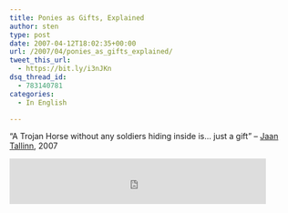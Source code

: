 ```yaml
---
title: Ponies as Gifts, Explained
author: sten
type: post
date: 2007-04-12T18:02:35+00:00
url: /2007/04/ponies_as_gifts_explained/
tweet_this_url:
  - https://bit.ly/i3nJKn
dsq_thread_id:
  - 783140781
categories:
  - In English

---
```

&#8220;A Trojan Horse without any soldiers hiding inside is&#8230; just a gift&#8221; &#8211; [Jaan Tallinn][1], 2007

<iframe src="http://www.facebook.com/plugins/like.php?href=http%3A%2F%2Fsten.tamkivi.com%2F2007%2F04%2Fponies_as_gifts_explained%2F&layout=standard&show_faces=true&width=450&action=like&colorscheme=light&height=80" scrolling="no" frameborder="0" style="border:none; overflow:hidden; width:450px; height:80px;" allowTransparency="true"></iframe>

 [1]: http://en.wikipedia.org/wiki/Jaan_Tallinn